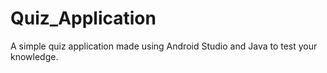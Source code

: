 # Quiz_Application
A simple quiz application made using Android Studio and Java to test your knowledge.
